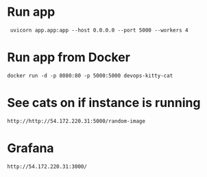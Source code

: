 # Run app
```commandline
 uvicorn app.app:app --host 0.0.0.0 --port 5000 --workers 4

```

# Run app from Docker
```commandline
docker run -d -p 8080:80 -p 5000:5000 devops-kitty-cat
```


# See cats on if instance is running
```commandline
http://http://54.172.220.31:5000/random-image
 ```

# Grafana
```commandline
http://54.172.220.31:3000/
```


